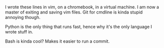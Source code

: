 I wrote these lines in vim, on a chromebook, in a virtual machine. I am now a master of exiting and saving vim files. Git for cmdline is kinda stupid annoying though.

Python is the only thing that runs fast, hence why it's the only language I wrote stuff in.

Bash is kinda cool? Makes it easier to run a commit.
